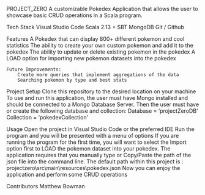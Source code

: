 PROJECT_ZERO
    A customizable Pokedex Application that allows the user to showcase basic CRUD operations in a Scala program.
 
Tech Stack
    Visual Studio Code
    Scala 2.13 + SBT
    MongoDB
    Git / Github
 
Features
    A Pokedex that can display 800+ different pokemon and cool statistics
    The ability to create your own custom pokemon and add it to the pokedex
    The ability to update or delete existing pokemon in the pokedex
    A LOAD option for importing new pokemon datasets into the pokedex
 
    Future Improvements:
        Create more queries that implement aggregations of the data
        Searching pokemon by type and best stats
 
Project Setup
    Clone this repository to the desired location on your machine
    To use and run this application, the user must have Mongo installed and should be connected to a Mongo Database Server.
    Then the user must have or create the following database and collection:
    Database = ‘projectZeroDB’
    Collection = ‘pokedexCollection’
 
Usage
    Open the project in Visual Studio Code or the preferred IDE
    Run the program and you will be presented with a menu of options
    If you are running the program for the first time, you will want to select the Import option first to LOAD the pokemon dataset into your pokedex. The application requires that you manually type or Copy/Paste the path of the json file into the command line. The default path within this project is :
    projectzero\src\main\resources\pokedex.json
    Now you can enjoy the application and perform some CRUD operations
 
Contributors
    Matthew Bowman
